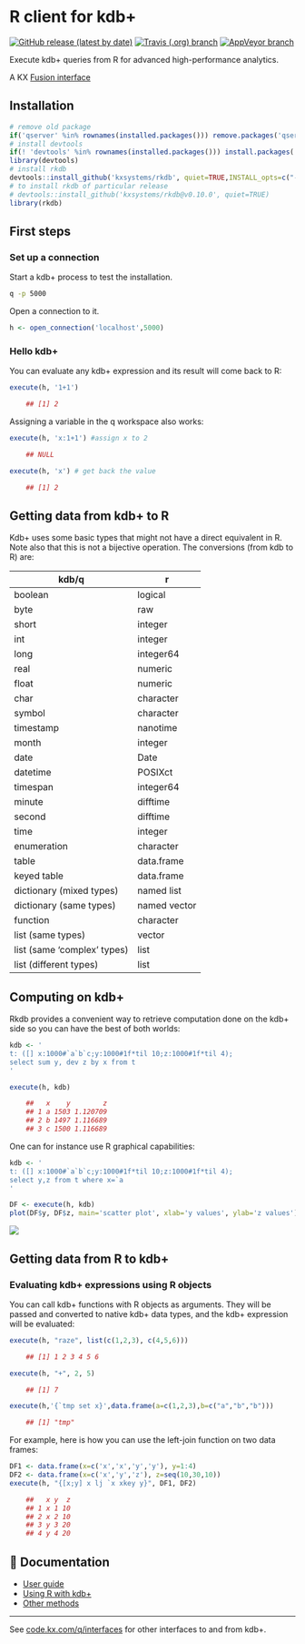 # R client for kdb+

[![GitHub release (latest by date)](https://img.shields.io/github/v/release/kxsystems/rkdb)](https://github.com/kxsystems/rkdb/releases) [![Travis (.org) branch](https://img.shields.io/travis/kxsystems/rkdb/master?label=travis%20build)](https://travis-ci.org/kxsystems/rkdb/branches) [![AppVeyor branch](https://img.shields.io/appveyor/ci/sv/rkdb/master?label=appveyor%20build)](https://ci.appveyor.com/project/sv/rkdb/branch/master)


Execute kdb+ queries from R for advanced high-performance
analytics.

A KX [Fusion interface](https://code.kx.com/q/interfaces#fusion)


## Installation

```r
# remove old package
if('qserver' %in% rownames(installed.packages())) remove.packages('qserver')
# install devtools
if(! 'devtools' %in% rownames(installed.packages())) install.packages('devtools')
library(devtools)
# install rkdb
devtools::install_github('kxsystems/rkdb', quiet=TRUE,INSTALL_opts=c("--no-multiarch"))
# to install rkdb of particular release
# devtools::install_github('kxsystems/rkdb@v0.10.0', quiet=TRUE)
library(rkdb)
```


## First steps


### Set up a connection

Start a kdb+ process to test the installation.

```bash
q -p 5000
```

Open a connection to it.

```r
h <- open_connection('localhost',5000)
```


### Hello kdb+

You can evaluate any kdb+ expression and its result will come back to R:

```r
execute(h, '1+1')

    ## [1] 2
```

Assigning a variable in the q workspace also works:

```r
execute(h, 'x:1+1') #assign x to 2

    ## NULL

execute(h, 'x') # get back the value

    ## [1] 2
```


## Getting data from kdb+ to R

Kdb+ uses some basic types that might not have a direct equivalent in R.
Note also that this is not a bijective operation. The conversions (from
kdb to R) are:

| kdb/q                       | r            |
| --------------------------- | ------------ |
| boolean                     | logical      |
| byte                        | raw          |
| short                       | integer      |
| int                         | integer      |
| long                        | integer64    |
| real                        | numeric      |
| float                       | numeric      |
| char                        | character    |
| symbol                      | character    |
| timestamp                   | nanotime     |
| month                       | integer      |
| date                        | Date         |
| datetime                    | POSIXct      |
| timespan                    | integer64    |
| minute                      | difftime     |
| second                      | difftime     |
| time                        | integer      |
| enumeration                 | character    |
| table                       | data.frame   |
| keyed table                 | data.frame   |
| dictionary (mixed types)    | named list   |
| dictionary (same types)     | named vector |
| function                    | character    |
| list (same types)           | vector       |
| list (same ‘complex’ types) | list         |
| list (different types)      | list         |


## Computing on kdb+

Rkdb provides a convenient way to retrieve computation done on the kdb+
side so you can have the best of both worlds:

```r
kdb <- '
t: ([] x:1000#`a`b`c;y:1000#1f*til 10;z:1000#1f*til 4);
select sum y, dev z by x from t
'

execute(h, kdb)

    ##   x    y        z
    ## 1 a 1503 1.120709
    ## 2 b 1497 1.116689
    ## 3 c 1500 1.116689
```

One can for instance use R graphical capabilities:

``` r
kdb <- '
t: ([] x:1000#`a`b`c;y:1000#1f*til 10;z:1000#1f*til 4);
select y,z from t where x=`a
'

DF <- execute(h, kdb)
plot(DF$y, DF$z, main='scatter plot', xlab='y values', ylab='z values')
```

![](doc/figures/example-1.png)<!-- -->


## Getting data from R to kdb+

### Evaluating kdb+ expressions using R objects

You can call kdb+ functions with R objects as arguments. They will be
passed and converted to native kdb+ data types, and the kdb+ expression
will be evaluated:

```r
execute(h, "raze", list(c(1,2,3), c(4,5,6)))

    ## [1] 1 2 3 4 5 6

execute(h, "+", 2, 5)

    ## [1] 7

execute(h,'{`tmp set x}',data.frame(a=c(1,2,3),b=c("a","b","b")))

    ## [1] "tmp"
```

For example, here is how you can use the left-join function on two
data frames:

``` r
DF1 <- data.frame(x=c('x','x','y','y'), y=1:4)
DF2 <- data.frame(x=c('x','y','z'), z=seq(10,30,10))
execute(h, "{[x;y] x lj `x xkey y}", DF1, DF2)

    ##   x y  z
    ## 1 x 1 10
    ## 2 x 2 10
    ## 3 y 3 20
    ## 4 y 4 20
```

## :open_file_folder: Documentation

*   [User guide](docs/README.md)
*   [Using R with kdb+](r-and-q.md)
*   [Other methods](other-methods.md)

---
See [code.kx.com/q/interfaces](https://code.kx.com/q/interfaces) for other interfaces to and from kdb+.
